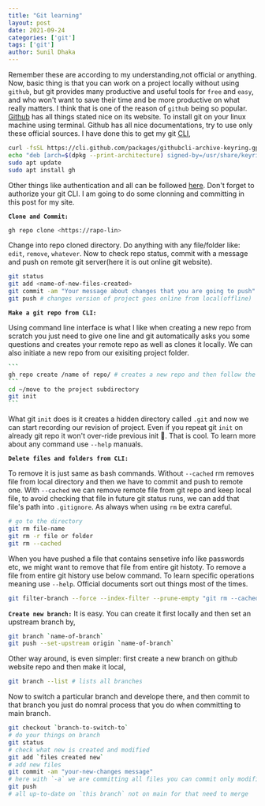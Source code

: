 ```yaml
---
title: "Git learning"
layout: post
date: 2021-09-24
categories: ['git']
tags: ['git']
author: Sunil Dhaka
---
```


Remember these are according to my understanding,not official or anything. Now, basic thing is that you can work on a project locally without using `github`, but git provides many productive and useful tools for `free` and `easy`, and who won't want to save their time and be more productive on what really matters. I think that is one of the reason of `github` being so popular. [Github](https://github.com/) has all things stated nice on its website. To install git on your linux machine using terminal. Github has all nice documentations, try to use only these official sources. I have done this to get my git [CLI](https://github.com/cli/cli/blob/trunk/docs/install_linux.md),
```bash
curl -fsSL https://cli.github.com/packages/githubcli-archive-keyring.gpg | sudo gpg --dearmor -o /usr/share/keyrings/githubcli-archive-keyring.gpg
echo "deb [arch=$(dpkg --print-architecture) signed-by=/usr/share/keyrings/githubcli-archive-keyring.gpg] https://cli.github.com/packages stable main" | sudo tee /etc/apt/sources.list.d/github-cli.list > /dev/null
sudo apt update
sudo apt install gh
```

Other things like authentication and all can be followed [here](https://docs.github.com/en/get-started/quickstart/set-up-git). Don't forget to authorize your git CLI. I am going to do some clonning and committing in this post for my site.

**`Clone and Commit:`**
```bash
gh repo clone <https://rapo-lin>
```
Change into repo cloned directory. Do anything with any file/folder like: `edit`, `remove`, `whatever`. Now to check repo status, commit with a message and push on remote git server(here it is out online git website).

```bash
git status
git add <name-of-new-files-created>
git commit -am "Your message about changes that you are going to push"
git push # changes version of project goes online from local(offline) 
```

**`Make a git repo from CLI:`**

Using command line interface is what I like when creating a new repo from scratch you just need to give one line and git automatically asks you some questions and creates your remote repo as well as clones it locally. We can also initiate a new repo from our exisiting project folder.
````bash
```
gh repo create /name of repo/ # creates a new repo and then follow the prompt #
```
cd ~/move to the project subdirectory
git init
```
````
What git `init` does is it creates a hidden directory called `.git` and now we can start recording our revision of project. Even if you repeat git `init` on already git repo it won't over-ride previous init 👾. That is cool. To learn more about any command use `--help` manuals.

**`Delete files and folders from CLI:`**

To remove it is just same as bash commands. Without `--cached` rm removes file from local directory and then we have to commit and push to remote one. With `--cached` we can remove remote file from git repo and keep local file, to avoid checking that file in future git status runs, we can add that file's path into `.gitignore`. As always when using `rm` be extra careful.
```bash
# go to the directory 
git rm file-name
git rm -r file or folder
git rm --cached 
```
When you have pushed a file that contains sensetive info like passwords etc, we might want to remove that file from entire git histoty. To remove a file from entire git history use below command. To learn specific operations meaning use `--help`. Official documents sort out things most of the times.
```bash
git filter-branch --force --index-filter --prune-empty "git rm --cached --ignore-unmatch <path_to_file>" HEAD
```

**`Create new branch:`**
It is easy. You can create it first locally and then set an upstream branch by,
```bash
git branch `name-of-branch`
git push --set-upstream origin `name-of-branch`
```
Other way around, is even simpler: first create a new branch on github website repo and then make it local,
```bash
git branch --list # lists all branches

```
Now to switch a particular branch and develope there, and then commit to that branch you just do nomral process that you do when committing to main branch.
```bash
git checkout `branch-to-switch-to`
# do your things on branch
git status
# check what new is created and modified
git add `files created new`
# add new files
git commit -am "your-new-changes message"
# here with `-a` we are committing all files you can commit only modified ones by specifing
git push
# all up-to-date on `this branch` not on main for that need to merge
```